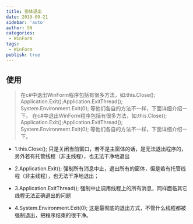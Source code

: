 ```yaml
---
title: 窗体退出
date: 2019-09-21
sidebar: 'auto'
author: SN
categories: 
 - WinForm
tags:
 - WinForm
publish: true
---
```


## 使用

> 在c#中退出WinForm程序包括有很多方法，如:this.Close(); Application.Exit();Application.ExitThread(); System.Environment.Exit(0); 等他们各自的方法不一样，下面详细介绍一下。 在c#中退出WinForm程序包括有很多方法，如:this.Close(); Application.Exit();Application.ExitThread(); System.Environment.Exit(0); 等他们各自的方法不一样，下面详细介绍一下。

-  1.this.Close();  只是关闭当前窗口，若不是主窗体的话，是无法退出程序的，另外若有托管线程（非主线程），也无法干净地退出

-  2.Application.Exit(); 强制所有消息中止，退出所有的窗体，但是若有托管线程（非主线程），也无法干净地退出；

-  3.Application.ExitThread(); 强制中止调用线程上的所有消息，同样面临其它线程无法正确退出的问题

-  4.System.Environment.Exit(0);  这是最彻底的退出方式，不管什么线程都被强制退出，把程序结束的很干净。